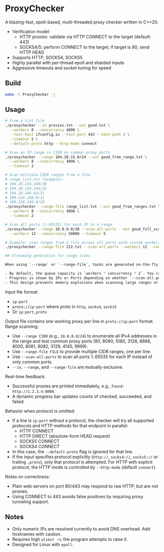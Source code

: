 # ProxyChecker

A blazing-fast, epoll-based, multi-threaded proxy checker written in C++20.

- Verification model:
  - HTTP proxies: validate via HTTP CONNECT to the target (default: 443)
  - SOCKS4/5: perform CONNECT to the target; if target is 80, send HTTP HEAD
- Supports HTTP, SOCKS4, SOCKS5
- Highly parallel with per-thread epoll and sharded inputs
- Aggressive timeouts and socket tuning for speed

## Build

```bash
make -C ProxyChecker -j
```

## Usage

```bash
# From a list file
./proxychecker --in proxies.txt --out good.txt \
  --workers 8 --concurrency 4096 \
  --test-host ifconfig.io --test-port 443 --test-path / \
  --timeout 2 \
  --default-proto http --http-mode connect

# Scan an IP range in CIDR on common proxy ports
./proxychecker --range 104.20.15.0/24 --out good_from_range.txt \
  --workers 8 --concurrency 4096 \
  --timeout 2

# Scan multiple CIDR ranges from a file
# range_list.txt (example):
# 104.28.234.240/30
# 104.28.234.244/32
# 104.28.246.42/31
# 109.224.208.0/21
# 109.238.144.0/20
./proxychecker --range-file range_list.txt --out good_from_ranges.txt \
  --workers 8 --concurrency 4096 \
  --timeout 2

# Scan all ports (1-65535) for each IP in a range
./proxychecker --range 10.0.0.0/30 --scan-all-ports --out good_full_scan.txt \
  --workers 12 --concurrency 50000 --timeout 5

# Example: scan ranges from a file across all ports with custom worker/concurrency
./proxychecker --range-file 212.txt --scan-all-ports --workers 12 --concurrency 50000 --timeout 5 --out good_full_scan_from_file.txt

## Streaming generation for range scans

When using `--range` or `--range-file`, tasks are generated on-the-fly and fed through a bounded queue to worker threads. This avoids preallocating every IP/port/protocol combination in memory.

- By default, the queue capacity is `workers * concurrency * 2`. You can override with `--queue-size N`.
- Progress is shown by IPs or Ports depending on whether `--scan-all-ports` is used.
- This design prevents memory explosions when scanning large ranges or all ports (1..65535).
```

Input file format:
- `ip:port`
- `proto://ip:port` where proto in `http`, `socks4`, `socks5`
- Or `ip:port,proto`

Output file contains one working proxy per line in `proto://ip:port` format.
Range scanning:
- Use `--range CIDR` (e.g., `10.0.0.0/24`) to enumerate all IPv4 addresses in the range
  and test common proxy ports (80, 8080, 1080, 3128, 8888, 8000, 8081, 8082, 3129, 4145, 9999).
- Use `--range-file FILE` to provide multiple CIDR ranges, one per line.
- Use `--scan-all-ports` to scan all ports 1..65535 for each IP instead of only common ports.
- `--in`, `--range`, and `--range-file` are mutually exclusive.

Real-time feedback:
- Successful proxies are printed immediately, e.g., `Found: http://1.2.3.4:8080`.
- A dynamic progress bar updates counts of checked, succeeded, and failed.

Behavior when protocol is omitted:
- If a line is `ip:port` without a protocol, the checker will try all supported protocols and HTTP methods for that endpoint in parallel:
  - HTTP CONNECT
  - HTTP DIRECT (absolute-form HEAD request)
  - SOCKS5 CONNECT
  - SOCKS4 CONNECT
- In this case, the `--default-proto` flag is ignored for that line.
- If the input specifies protocol explicitly (`http://`, `socks4://`, `socks5://` or trailing `,proto`), only that protocol is attempted. For HTTP with explicit protocol, the HTTP mode is controlled by `--http-mode` (default `connect`).

Notes on correctness:
- Plain web servers on port 80/443 may respond to raw HTTP, but are not proxies.
- Using CONNECT to 443 avoids false positives by requiring proxy tunneling support.

## Notes

- Only numeric IPs are resolved currently to avoid DNS overhead. Add hostnames with caution.
- Requires high `ulimit -n`; the program attempts to raise it.
- Designed for Linux with `epoll`.

